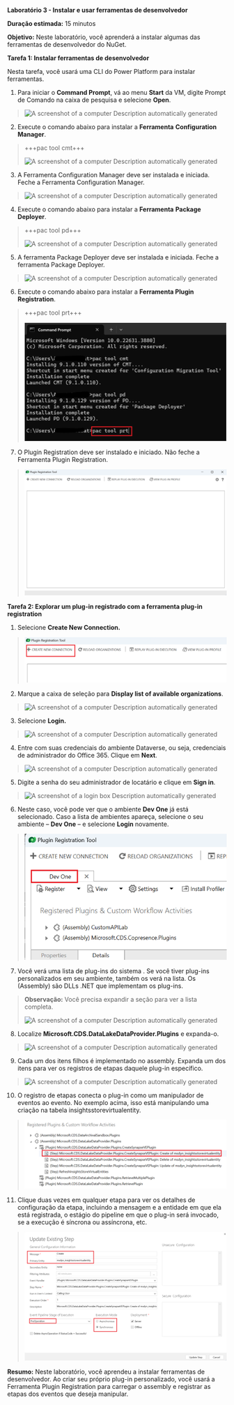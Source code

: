 **Laboratório 3 - Instalar e usar ferramentas de desenvolvedor**

**Duração estimada:** 15 minutos

**Objetivo:** Neste laboratório, você aprenderá a instalar algumas das
ferramentas de desenvolvedor do NuGet.

**Tarefa 1: Instalar ferramentas de desenvolvedor**

Nesta tarefa, você usará uma CLI do Power Platform para instalar
ferramentas.

1.  Para iniciar o **Command Prompt**, vá ao menu **Start** da VM,
    digite Prompt de Comando na caixa de pesquisa e selecione **Open**.

> ![A screenshot of a computer Description automatically
> generated](./media/image1.png)

2.  Execute o comando abaixo para instalar a **Ferramenta**
    **Configuration Manager**.

> +++pac tool cmt+++
>
> ![A screenshot of a computer Description automatically
> generated](./media/image2.png)

3.  A Ferramenta Configuration Manager deve ser instalada e iniciada.
    Feche a Ferramenta Configuration Manager.

> ![A screenshot of a computer Description automatically
> generated](./media/image3.png)

4.  Execute o comando abaixo para instalar a **Ferramenta** **Package
    Deployer**.

> +++pac tool pd+++
>
> ![A screenshot of a computer Description automatically
> generated](./media/image4.png)

5.  A ferramenta Package Deployer deve ser instalada e iniciada. Feche a
    ferramenta Package Deployer.

> ![A screenshot of a computer Description automatically
> generated](./media/image5.png)

6.  Execute o comando abaixo para instalar a **Ferramenta Plugin
    Registration**.

> +++pac tool prt+++
>
> ![](./media/image6.png)

7.  O Plugin Registration deve ser instalado e iniciado. Não feche a
    Ferramenta Plugin Registration.

> ![](./media/image7.png)

**Tarefa 2: Explorar um plug-in registrado com a ferramenta plug-in
registration**

1.  Selecione **Create New Connection.**

> ![](./media/image8.png)

2.  Marque a caixa de seleção para **Display list of available
    organizations**.

> ![A screenshot of a computer Description automatically
> generated](./media/image9.png)

3.  Selecione **Login.** 

> ![A screenshot of a computer Description automatically
> generated](./media/image10.png)

4.  Entre com suas credenciais do ambiente Dataverse, ou seja,
    credenciais de administrador do Office 365. Clique em **Next**.

> ![A screenshot of a computer Description automatically
> generated](./media/image11.png)

5.  Digite a senha do seu administrador de locatário e clique em **Sign
    in**.

> ![A screenshot of a login box Description automatically
> generated](./media/image12.png)

6.  Neste caso, você pode ver que o ambiente **Dev One** já está
    selecionado. Caso a lista de ambientes apareça, selecione o seu
    ambiente – **Dev One** – e selecione **Login** novamente.

> ![](./media/image13.png)

7.  Você verá uma lista de plug-ins do sistema . Se você tiver plug-ins
    personalizados em seu ambiente, também os verá na lista. Os
    (Assembly) são DLLs .NET que implementam os plug-ins.

> **Observação:** Você precisa expandir a seção para ver a lista
> completa.
>
> ![A screenshot of a computer Description automatically
> generated](./media/image14.png)

8.  Localize **Microsoft.CDS.DataLakeDataProvider.Plugins** e expanda-o.

> ![A screenshot of a computer Description automatically
> generated](./media/image15.png)

9.  Cada um dos itens filhos é implementado no assembly. Expanda um dos
    itens para ver os registros de etapas daquele plug-in específico.

> ![A screenshot of a computer Description automatically
> generated](./media/image16.png)

10. O registro de etapas conecta o plug-in como um manipulador de
    eventos ao evento. No exemplo acima, isso está manipulando uma
    criação na tabela insightsstorevirtualentity.

> ![](./media/image17.png)

11. Clique duas vezes em qualquer etapa para ver os detalhes de
    configuração da etapa, incluindo a mensagem e a entidade em que ela
    está registrada, o estágio do pipeline em que o plug-in será
    invocado, se a execução é síncrona ou assíncrona, etc.

> ![](./media/image18.png)

**Resumo:** Neste laboratório, você aprendeu a instalar ferramentas de
desenvolvedor. Ao criar seu próprio plug-in personalizado, você usará a
Ferramenta Plugin Registration para carregar o assembly e registrar as
etapas dos eventos que deseja manipular.
